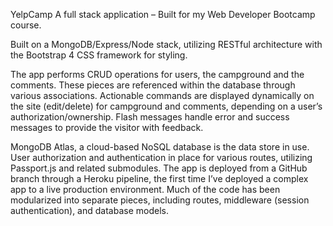 YelpCamp
A full stack application – Built for my Web Developer Bootcamp course.

Built on a MongoDB/Express/Node stack, utilizing RESTful architecture with the Bootstrap 4 CSS framework for styling.

The app performs CRUD operations for users, the campground and the comments. These pieces are referenced within the database through various associations. Actionable commands are displayed dynamically on the site (edit/delete) for campground and comments, depending on a user’s authorization/ownership. Flash messages handle error and success messages to provide the visitor with feedback.

MongoDB Atlas, a cloud-based NoSQL database is the data store in use. User authorization and authentication in place for various routes, utilizing Passport.js and related submodules. The app is deployed from a GitHub branch through a Heroku pipeline, the first time I’ve deployed a complex app to a live production environment. Much of the code has been modularized into separate pieces, including routes, middleware (session authentication), and database models.
